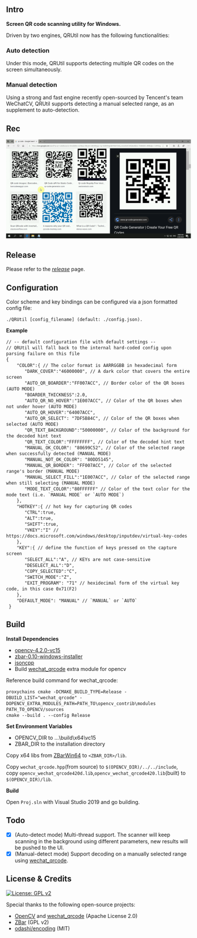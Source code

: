 ## Intro

**Screen QR code scanning utility for Windows.**

Driven by two engines, QRUtil now has the following functionalities:

### Auto detection

Under this mode, QRUtil supports detecting multiple QR codes on the screen simultaneously.

### Manual detection

Using a strong and fast engine recently open-sourced by Tencent's team WeChatCV, QRUtil supports detecting a manual selected range, as an supplement to auto-detection.

## Rec

![rec](ReadMe/rec.gif)

## Release

Please refer to the [*release*](https://github.com/yype/QRUtil/releases) page.

## Configuration

Color scheme and key bindings can be configured via a json formatted config file:

```shell
./QRUtil [config_filename] (default: ./config.json).
```

**Example**

```jsonc
// -- default configuration file with default settings --
// QRUtil will fall back to the internal hard-coded config upon parsing failure on this file
{
    "COLOR":{ // The color format is AARRGGBB in hexadecimal form
       "DARK_COVER":"46000000", // A dark color that covers the entire screen
       "AUTO_QR_BOARDER":"FF007ACC", // Border color of the QR boxes (AUTO MODE)
       "BOARDER_THICKNESS":2.0, 
       "AUTO_QR_NO_HOVER":"1E007ACC", // Color of the QR boxes when not under hover (AUTO MODE)
       "AUTO_QR_HOVER":"64007ACC",
       "AUTO_QR_SELECT": "7DF5B84C", // Color of the QR boxes when selected (AUTO MODE)
       "QR_TEXT_BACKGROUND":"50000000", // Color of the background for the decoded hint text
       "QR_TEXT_COLOR":"FFFFFFFF", // Color of the decoded hint text
       "MANUAL_OK_COLOR": "80699C52", // Color of the selected range when successfully detected (MANUAL MODE)
       "MANUAL_NOT_OK_COLOR": "80DD5145", 
       "MANUAL_QR_BORDER": "FF007ACC", // Color of the selected range's border (MANUAL MODE)
       "MANUAL_SELECT_FILL":"1E007ACC", // Color of the selected range when still selecting (MANUAL MODE)
       "MODE_TEXT_COLOR":"80FFFFFF" // Color of the text color for the mode text (i.e. `MANUAL MODE` or `AUTO MODE`)
    },
    "HOTKEY":{ // hot key for capturing QR codes
       "CTRL":true,
       "ALT":true,
       "SHIFT":true,
       "VKEY":"I" // https://docs.microsoft.com/windows/desktop/inputdev/virtual-key-codes
    },
    "KEY":{ // define the function of keys pressed on the capture screen
       "SELECT_ALL":"A", // KEYs are not case-sensitive
       "DESELECT_ALL":"D",
       "COPY_SELECTED":"C",
       "SWITCH_MODE":"Z",
       "EXIT_PROGRAM": "71" // hexidecimal form of the virtual key code, in this case 0x71(F2)
    },
    "DEFAULT_MODE": "MANUAL" // `MANUAL` or `AUTO`
 }
```

## Build

**Install Dependencies**

- [opencv-4.2.0-vc15](https://sourceforge.net/projects/opencvlibrary/files/4.2.0/opencv-4.2.0-vc14_vc15.exe/download)
- [zbar-0.10-windows-installer](http://sourceforge.net/projects/zbar/files/zbar/0.10/zbar-0.10-setup.exe/download)
- [jsoncpp](https://github.com/open-source-parsers/jsoncpp)
- Build [wechat_qrcode](https://github.com/opencv/opencv_contrib/tree/master/modules/wechat_qrcode) extra module for opencv

Reference build command for wechat_qrcode:

``` 
proxychains cmake -DCMAKE_BUILD_TYPE=Release -DBUILD_LIST="wechat_qrcode" -DOPENCV_EXTRA_MODULES_PATH=PATH_TO\opencv_contrib\modules PATH_TO_OPENCV/sources
cmake --build . --config Release
```

**Set Environment Variables**

- OPENCV_DIR to ...\build\x64\vc15
- ZBAR_DIR to the installation directory

Copy x64 libs from [ZBarWin64](https://github.com/dani4/ZBarWin64/tree/master/lib) to `<ZBAR_DIR>/lib`.

Copy `wechat_qrcode.hpp`(from source) to `$(OPENCV_DIR)/../../include`, copy `opencv_wechat_qrcode420d.lib`,`opencv_wechat_qrcode420.lib`(built) to `$(OPENCV_DIR)/lib`.

**Build**

Open `Proj.sln` with Visual Studio 2019 and go building.

## Todo

- [x] (Auto-detect mode) Multi-thread support. The scanner will keep scanning in the background using different parameters, new results will be pushed to the UI.
- [x] (Manual-detect mode) Support decoding on a manually selected range using [wechat_qrcode](https://github.com/opencv/opencv_contrib/tree/master/modules/wechat_qrcode).

## License & Credits

[![License: GPL v2](https://img.shields.io/badge/License-GPL%20v2-blue.svg)](https://www.gnu.org/licenses/old-licenses/gpl-2.0.en.html)

Special thanks to the following open-source projects:

- [OpenCV](https://github.com/opencv/opencv) and [wechat_qrcode](https://github.com/opencv/opencv_contrib/tree/master/modules/wechat_qrcode) (Apache License 2.0)
- [ZBar](https://github.com/ZBar/ZBar) (GPL v2) 
- [odashi/encoding](https://github.com/odashi/encoding) (MIT)